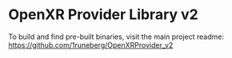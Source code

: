 # OpenXR Provider Library v2

To build and find pre-built binaries, visit the main project readme: https://github.com/1runeberg/OpenXRProvider_v2
